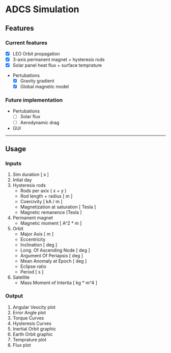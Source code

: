 # ADCS Simulation


## Features

### **Current features**

- [x] LEO Orbit propagation
- [x] 3-axis permanent magnet + hysteresis rods
- [x] Solar panel heat flux + surface temprature
- Pertubations
    - [x] Gravity gradient
    - [x] Global magnetic model

### **Future implementation**

- Pertubations
    - [ ] Solar flux
    - [ ] Aerodynamic drag
- GUI

----
## Usage 

### **Inputs**
1. Sim duration [ s ]
2. Intial day 
3. Hysteresis rods
    * Rods per axix ( x + y )
    * Rod length + radius [ m ] 
    * Coercivity [ kA / m ]
    * Magnetization at saturation [ Tesla ] 
    * Magnetic remanence [Tesla ]
4. Permanent magnet
    * Magnetic moment [ A^2 * m ]
5. Orbit
    * Major Axis [ m ]
    * Eccentricity  
    * Inclination [ deg ]
    * Long. Of Ascending Node [ deg ]
    * Argument Of Periapsis [ deg ] 
    * Mean Anomaly at Epoch [ deg ]
    * Eclipse ratio
    * Period [ s ]
6. Satellite
    * Mass Moment of Intertia [ kg * m^4 ]

### **Output**
1. Angular Veocity plot
2. Error Angle plot
3. Torque Curves
4. Hysteresis Curves
5. Inertial Orbit graphic 
6. Earth Orbit graphic 
7. Temprature plot
8. Flux plot



